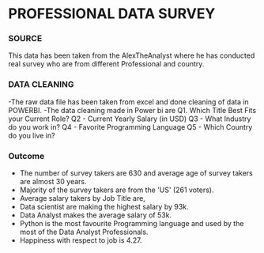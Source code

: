 # PROFESSIONAL DATA SURVEY
### SOURCE
This data has been taken from the AlexTheAnalyst where he has conducted real survey who are from different Professional and country.
### DATA CLEANING 
-The raw data file has been taken from excel and done cleaning of data in POWERBI.
-The data cleaning made in Power bi are
Q1. Which Title Best Fits your Current Role?
Q2 - Current Yearly Salary (in USD)
Q3 - What Industry do you work in?
Q4 - Favorite Programming Language
Q5 - Which Country do you live in?
### Outcome
- The number of survey takers are 630 and average age of survey takers are almost 30 years.
- Majority of the survey takers are from the 'US' (261 voters).
- Average salary takers by Job Title are,
- Data scientist are making the highest salary by 93k. 
- Data Analyst makes the average salary of 53k.
- Python is the most favourite Programming language and used by the most of the Data Analyst Professionals.
- Happiness with respect to job is 4.27.
